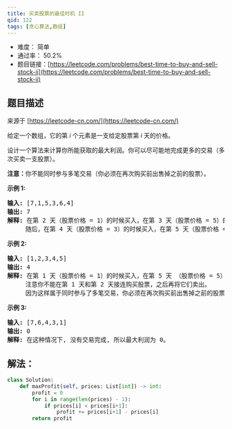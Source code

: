 ```yaml
---
title: 买卖股票的最佳时机 II
qid: 122
tags: [贪心算法,数组]
---
```



- 难度： 简单
- 通过率： 50.2%
- 题目链接：[https://leetcode.com/problems/best-time-to-buy-and-sell-stock-ii](https://leetcode.com/problems/best-time-to-buy-and-sell-stock-ii)


## 题目描述

来源于 [https://leetcode-cn.com/](https://leetcode-cn.com/)

<p>给定一个数组，它的第&nbsp;<em>i</em> 个元素是一支给定股票第 <em>i</em> 天的价格。</p>

<p>设计一个算法来计算你所能获取的最大利润。你可以尽可能地完成更多的交易（多次买卖一支股票）。</p>

<p><strong>注意：</strong>你不能同时参与多笔交易（你必须在再次购买前出售掉之前的股票）。</p>

<p><strong>示例 1:</strong></p>

<pre><strong>输入:</strong> [7,1,5,3,6,4]
<strong>输出:</strong> 7
<strong>解释:</strong> 在第 2 天（股票价格 = 1）的时候买入，在第 3 天（股票价格 = 5）的时候卖出, 这笔交易所能获得利润 = 5-1 = 4 。
&nbsp;    随后，在第 4 天（股票价格 = 3）的时候买入，在第 5 天（股票价格 = 6）的时候卖出, 这笔交易所能获得利润 = 6-3 = 3 。
</pre>

<p><strong>示例 2:</strong></p>

<pre><strong>输入:</strong> [1,2,3,4,5]
<strong>输出:</strong> 4
<strong>解释:</strong> 在第 1 天（股票价格 = 1）的时候买入，在第 5 天 （股票价格 = 5）的时候卖出, 这笔交易所能获得利润 = 5-1 = 4 。
&nbsp;    注意你不能在第 1 天和第 2 天接连购买股票，之后再将它们卖出。
&nbsp;    因为这样属于同时参与了多笔交易，你必须在再次购买前出售掉之前的股票。
</pre>

<p><strong>示例&nbsp;3:</strong></p>

<pre><strong>输入:</strong> [7,6,4,3,1]
<strong>输出:</strong> 0
<strong>解释:</strong> 在这种情况下, 没有交易完成, 所以最大利润为 0。</pre>


## 解法：


```python
class Solution:
    def maxProfit(self, prices: List[int]) -> int:
        profit = 0
        for i in range(len(prices) - 1):
            if prices[i] < prices[i+1]:
                profit += prices[i+1] - prices[i]
        return profit
```